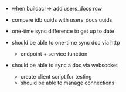 
- when buildacl => add users_docs row
- compare idb uuids with users_docs uuids
- one-time sync difference to get up to date

- should be able to one-time sync doc via http
  - endpoint + service function

- should be able to sync a doc via websocket
  - create client script for testing
  - should be able to manage connections